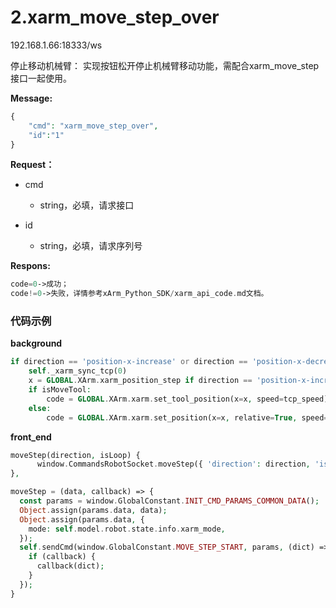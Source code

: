 # 2.xarm_move_step_over

192.168.1.66:18333/ws

停止移动机械臂：
实现按钮松开停止机械臂移动功能，需配合xarm_move_step接口一起使用。

**Message:**
```php
{
    "cmd": "xarm_move_step_over",
    "id":"1"
}
```

**Request：**
* cmd
  * string，必填，请求接口

* id

    * string，必填，请求序列号



**Respons:**

```php
code=0->成功；
code!=0->失败，详情参考xArm_Python_SDK/xarm_api_code.md文档。
```
### 代码示例
**background**

```php
if direction == 'position-x-increase' or direction == 'position-x-decrease':
    self._xarm_sync_tcp(0)
    x = GLOBAL.XArm.xarm_position_step if direction == 'position-x-increase' else -GLOBAL.XArm.xarm_position_step
    if isMoveTool:
        code = GLOBAL.XArm.xarm.set_tool_position(x=x, speed=tcp_speed)
    else:
        code = GLOBAL.XArm.xarm.set_position(x=x, relative=True, speed=tcp_speed)
```

**front_end**

```php
moveStep(direction, isLoop) {
      window.CommandsRobotSocket.moveStep({ 'direction': direction, 'isLoop': isLoop, 'isMoveTool': this.isToolCoord });
},

moveStep = (data, callback) => {
  const params = window.GlobalConstant.INIT_CMD_PARAMS_COMMON_DATA();
  Object.assign(params.data, data);
  Object.assign(params.data, {
    mode: self.model.robot.state.info.xarm_mode,
  });
  self.sendCmd(window.GlobalConstant.MOVE_STEP_START, params, (dict) => {
    if (callback) {
      callback(dict);
    }
  });
}
```
